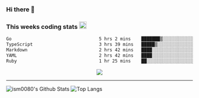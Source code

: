 ### Hi there 👋

<!--START_SECTION:giphy-->
<!--END_SECTION:giphy-->

### This weeks coding stats <img src="https://media1.giphy.com/media/LmNwrBhejkK9EFP504/giphy.gif?cid=ecf05e4723nsktnyyj53u162g7cy5rjqfg6gz06kxdg5y55g&rid=giphy.gif" width="20" height="20" />
<!--START_SECTION:waka-->

```txt
Go                                 5 hrs 2 mins    ███████▒░░░░░░░░░░░░░░░░░   29.93 %
TypeScript                         3 hrs 39 mins   █████▒░░░░░░░░░░░░░░░░░░░   21.66 %
Markdown                           2 hrs 42 mins   ████░░░░░░░░░░░░░░░░░░░░░   16.07 %
YAML                               2 hrs 42 mins   ████░░░░░░░░░░░░░░░░░░░░░   16.03 %
Ruby                               1 hr 25 mins    ██░░░░░░░░░░░░░░░░░░░░░░░   08.49 %
```

<!--END_SECTION:waka-->

<!--START_SECTION:comicstrip-->
<p align="center">
 <a href="https://xkcd.com/">
 <img src="https://imgs.xkcd.com/comics/anchor_bolts.png" />
</a>
</p>
<!--END_SECTION:comicstrip-->

---

![ism0080's Github Stats](https://github-readme-stats.vercel.app/api?username=ism0080&show_icons=true%hide_border=true&hide=issues)
![Top Langs](https://github-readme-stats.vercel.app/api/top-langs/?username=ism0080&layout=compact)

<!--
**ism0080/ism0080** is a ✨ _special_ ✨ repository because its `README.md` (this file) appears on your GitHub profile.

Here are some ideas to get you started:

- 🔭 I’m currently working on ...
- 🌱 I’m currently learning ...
- 👯 I’m looking to collaborate on ...
- 🤔 I’m looking for help with ...
- 💬 Ask me about ...
- 📫 How to reach me: ...
- 😄 Pronouns: ...
- ⚡ Fun fact: ...
-->
